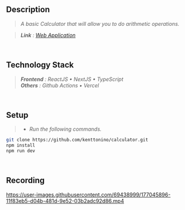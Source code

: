 ## Description
> _A basic Calculator that will allow you to do arithmetic operations._

> _**Link** : [Web Application](https://calculator.kentlouisetonino.vercel.app/)_

<br />

## Technology Stack
> _**Frontend** : ReactJS • NextJS • TypeScript_ <br />
> _**Others** : Github Actions • Vercel_

<br />

## Setup
> - _Run the following commands._
```bash
git clone https://github.com/kenttonino/calculator.git
npm install
npm run dev
```

<br />

## Recording
https://user-images.githubusercontent.com/69438999/177045896-11f83eb5-d04b-481d-9e52-03b2adc92d86.mp4

